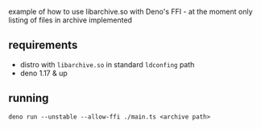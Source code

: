 example of how to use libarchive.so with Deno's FFI - at the moment only listing of files in archive implemented

## requirements

- distro with `libarchive.so` in standard `ldconfing` path
- deno 1.17 & up

## running

`deno run --unstable --allow-ffi ./main.ts <archive path>`